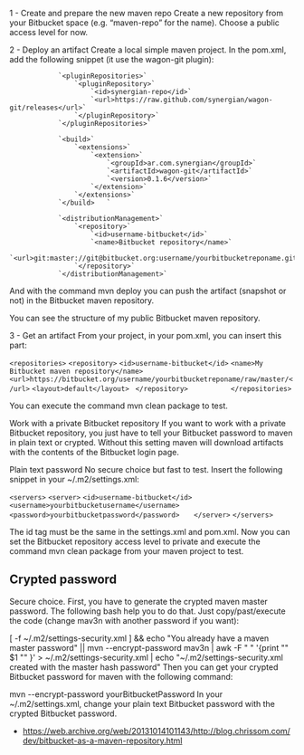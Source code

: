 1 - Create and prepare the new maven repo
Create a new repository from your Bitbucket space (e.g. “maven-repo” for the name). Choose a public access level for now.

2 - Deploy an artifact
Create a local simple maven project.
In the pom.xml, add the following snippet (it use the wagon-git plugin):

				`<pluginRepositories>`
					`<pluginRepository>`
						`<id>synergian-repo</id>`
						`<url>https://raw.github.com/synergian/wagon-git/releases</url>`
					`</pluginRepository>`
				`</pluginRepositories>`

				`<build>`
					`<extensions>`
						`<extension>`
							`<groupId>ar.com.synergian</groupId>`
							`<artifactId>wagon-git</artifactId>`
							`<version>0.1.6</version>`
						`</extension>`
					`</extensions>`
				`</build>   `

				`<distributionManagement>`
					`<repository>`
						`<id>username-bitbucket</id>`
						`<name>Bitbucket repository</name>`
						`<url>git:master://git@bitbucket.org:username/yourbitbucketreponame.git</url>`
					`</repository>`
				`</distributionManagement>`


And with the command mvn deploy you can push the artifact (snapshot or not) in the Bitbucket maven repository.

You can see the structure of my public Bitbucket maven repository.

3 - Get an artifact
From your project, in your pom.xml, you can insert this part:

`<repositories>`
    `<repository>`
        `<id>username-bitbucket</id>`
        `<name>My Bitbucket maven repository</name>`
        `<url>https://bitbucket.org/username/yourbitbucketreponame/raw/master/</url>`
        `<layout>default</layout> `
    `</repository>          `
`</repositories>`

You can execute the command mvn clean package to test.

Work with a private Bitbucket repository
If you want to work with a private Bitbucket repository, you just have to tell your Bitbucket password to maven in plain text or crypted. Without this setting maven will download artifacts with the contents of the Bitbucket login page.

Plain text password
No secure choice but fast to test. Insert the following snippet in your ~/.m2/settings.xml:

 `<servers>`
    `<server>`
        `<id>username-bitbucket</id>`
        `<username>yourbitbucketusername</username>`
        `<password>yourbitbucketpassword</password>   `
    `</server>`
  `</servers>`

The id tag must be the same in the settings.xml and pom.xml. Now you can set the Bitbucket repository access level to private and execute the command mvn clean package from your maven project to test.

## Crypted password

Secure choice. First, you have to generate the crypted maven master password. The following bash help you to do that.
Just copy/past/execute the code (change mav3n with another password if you want):

[ -f ~/.m2/settings-security.xml ] && echo "You already have a maven master password" || mvn --encrypt-password mav3n | awk -F " " '{print "<settingsSecurity><master>" $1 "</master></settingsSecurity>" }' > ~/.m2/settings-security.xml | echo "~/.m2/settings-security.xml created with the master hash password" 
Then you can get your crypted Bitbucket password for maven with the following command:

mvn --encrypt-password yourBitbucketPassword 
In your ~/.m2/settings.xml, change your plain text Bitbucket password with the crypted Bitbucket password.







- https://web.archive.org/web/20131014101143/http://blog.chrissom.com/dev/bitbucket-as-a-maven-repository.html